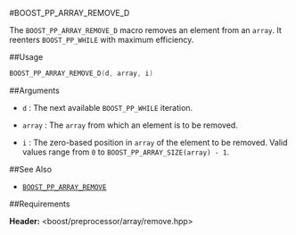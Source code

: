 #BOOST_PP_ARRAY_REMOVE_D

The `BOOST_PP_ARRAY_REMOVE_D` macro removes an element from an `array`.
It reenters `BOOST_PP_WHILE` with maximum efficiency.

##Usage

```cpp
BOOST_PP_ARRAY_REMOVE_D(d, array, i)
```

##Arguments

- `d` :
	The next available `BOOST_PP_WHILE` iteration.

- `array` :
	The `array` from which an element is to be removed.

- `i` :
	The zero-based position in `array` of the element to be removed.
	Valid values range from `0` to `BOOST_PP_ARRAY_SIZE(array) - 1`.

##See Also

- [`BOOST_PP_ARRAY_REMOVE`](array_remove.md)

##Requirements

**Header:** &lt;boost/preprocessor/array/remove.hpp&gt;

